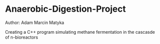 # Anaerobic-Digestion-Project

Author: Adam Marcin Matyka

Creating a C++ program simulating methane fermentation in the cascasde of n-bioreactors 


